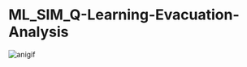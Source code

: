 # ML_SIM_Q-Learning-Evacuation-Analysis

![anigif](https://user-images.githubusercontent.com/93954052/143671557-3aaefa47-b7e3-4ba1-9dd7-eb8a28d7e0ae.gif)
